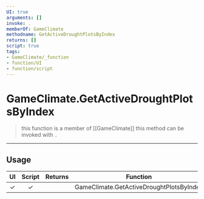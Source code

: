 ```yaml
---
UI: true
arguments: []
invoke: .
memberOf: GameClimate
methodname: GetActiveDroughtPlotsByIndex
returns: []
script: true
tags:
- GameClimate/_function
- function/UI
- function/script
---
```

# GameClimate.GetActiveDroughtPlotsByIndex
> this function is a member of [[GameClimate]]
> this method can be invoked with `.`
-----
## Usage
|  UI | Script | Returns | Function | Arguments |
|:---:|:------:|-------:|:--------:|:---------|
|✓|✓||GameClimate.GetActiveDroughtPlotsByIndex||
